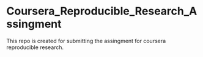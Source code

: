 # Coursera_Reproducible_Research_Assingment
This repo is created for submitting the assingment for coursera reproducible research.

